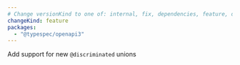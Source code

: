 ```yaml
---
# Change versionKind to one of: internal, fix, dependencies, feature, deprecation, breaking
changeKind: feature
packages:
  - "@typespec/openapi3"
---
```


Add support for new `@discriminated` unions
